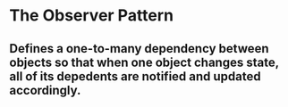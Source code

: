 # The Observer Pattern
## Defines a one-to-many dependency between objects so that when one object changes state, all of its depedents are notified and updated accordingly.
